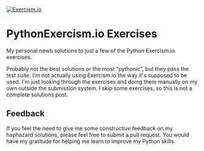 [![Exercism.io](https://img.shields.io/badge/exercism.io-python-red.svg)](http://exercism.io/languages/python/about)

# PythonExercism.io Exercises
My personal newb solutions to just a few of the Python Exercism.io exercises.

Probably not the best solutions or the most "pythonic", but they pass the test suite. I'm not actually using Exercism.io the way it's supposed to be used. I'm just looking through the exercises and doing them manually on my own outside the submission system. I skip some exercises, so this is not a complete solutions post.

## Feedback
If you feel the need to give me some constructive feedback on my haphazard solutions, please feel free to submit a pull request. You would have my gratitude for helping me learn to improve my Python skills.
